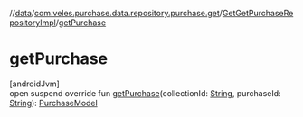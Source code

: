 //[data](../../../index.md)/[com.veles.purchase.data.repository.purchase.get](../index.md)/[GetGetPurchaseRepositoryImpl](index.md)/[getPurchase](get-purchase.md)

# getPurchase

[androidJvm]\
open suspend override fun [getPurchase](get-purchase.md)(collectionId: [String](https://kotlinlang.org/api/latest/jvm/stdlib/kotlin/-string/index.html), purchaseId: [String](https://kotlinlang.org/api/latest/jvm/stdlib/kotlin/-string/index.html)): [PurchaseModel](../../../../domain/domain/com.veles.purchase.domain.model.purchase/-purchase-model/index.md)
